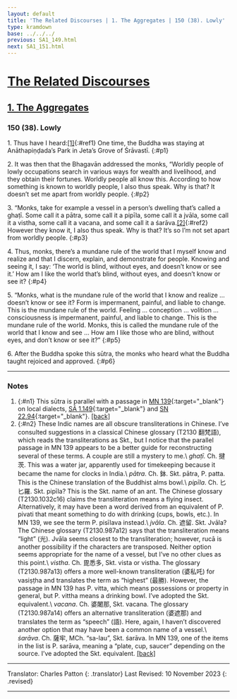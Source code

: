 ```yaml
---
layout: default
title: 'The Related Discourses | 1. The Aggregates | 150 (38). Lowly'
type: kramdown
base: ../../../
previous: SA1_149.html
next: SA1_151.html
---
```


# [The Related Discourses](../index.html)
## [1. The Aggregates](index.html)
### 150 (38). Lowly

1\. Thus have I heard:[\[1\]](#n1){:#ref1} One time, the Buddha was staying at Anāthapiṇḍada’s Park in Jeta’s Grove of Śrāvastī.
{:#p1}

2\. It was then that the Bhagavān addressed the monks, “Worldly people of lowly occupations search in various ways for wealth and livelihood, and they obtain their fortunes. Worldly people all know this. According to how something is known to worldly people, I also thus speak. Why is that? It doesn’t set me apart from worldly people.
{:#p2}

3\. “Monks, take for example a vessel in a person’s dwelling that’s called a ghaṭī. Some call it a pātra, some call it a pipīla, some call it a jvāla, some call it a vistha, some call it a vacana, and some call it a śarāva.[\[2\]](#n2){:#ref2} However they know it, I also thus speak. Why is that? It’s so I’m not set apart from worldly people.
{:#p3}

4\. Thus, monks, there’s a mundane rule of the world that I myself know and realize and that I discern, explain, and demonstrate for people. Knowing and seeing it, I say: ‘The world is blind, without eyes, and doesn’t know or see it.’ How am I like the world that’s blind, without eyes, and doesn’t know or see it?
{:#p4}

5\. “Monks, what is the mundane rule of the world that I know and realize … doesn’t know or see it? Form is impermanent, painful, and liable to change. This is the mundane rule of the world. Feeling … conception … volition … consciousness is impermanent, painful, and liable to change. This is the mundane rule of the world. Monks, this is called the mundane rule of the world that I know and see … How am I like those who are blind, without eyes, and don’t know or see it?”
{:#p5}

6\. After the Buddha spoke this sūtra, the monks who heard what the Buddha taught rejoiced and approved.
{:#p6}

---

### Notes

1. {:#n1} This sūtra is parallel with a passage in [MN 139](https://suttacentral.net/mn139){:target="_blank"} on local dialects, [SĀ 1.149](SA1_149.html){:target="_blank"} and [SN 22.94](https://suttacentral.net/sn22.94){:target="_blank"}. [\[back\]](#ref1)
2. {:#n2} These Indic names are all obscure transliterations in Chinese. I’ve consulted suggestions in a classical Chinese glossary (T2130 翻梵語), which reads the transliterations as Skt., but I notice that the parallel passage in MN 139 appears to be a better guide for reconstructing several of these terms. A couple are still a mystery to me.\\
<em>ghaṭī.</em> Ch. 揵茨. This was a water jar, apparently used for timekeeping because it became the name for clocks in India.\\
<em>pātra</em>. Ch. 鉢. Skt. pātra, P. patta. This is the Chinese translation of the Buddhist alms bowl.\\
<em>pipīla</em>. Ch. 匕匕羅. Skt. pipīla? This is the Skt. name of an ant. The Chinese glossary (T2130.1032c16) claims the transliteration means a flying insect. Alternatively, it may have been a word derived from an equivalent of P. pivati that meant something to do with drinking (cups, bowls, etc.). In MN 139, we see the term P. pisīlava instead.\\
<em>jvāla</em>. Ch. 遮留. Skt. Jvāla? The Chinese glossary (T2130.987a12) says that the transliteration means “light” (光). Jvāla seems closest to the transliteration; however, rucā is another possibility if the characters are transposed. Neither option seems appropriate for the name of a vessel, but I’ve no other clues as this point.\\
<em>vistha</em>. Ch. 毘悉多, Skt. vista or vistha. The glossary (T2130.987a13) offers a more well-known transliteration (婆私吒) for vasiṣṭha and translates the term as “highest” (最勝). However, the passage in MN 139 has P. vitta, which means possessions or property in general, but P. vittha means a drinking bowl. I’ve adopted the Skt. equivalent.\\
<em>vacana</em>. Ch. 婆闍那, Skt. vacana. The glossary (T2130.987a14) offers an alternative transliteration (婆遮那) and translates the term as “speech” (語). Here, again, I haven’t discovered another option that may have been a common name of a vessel.\\
<em>śarāva</em>. Ch. 薩牢, MCh. “sa-lau”, Skt. śarāva. In MN 139, one of the items in the list is P. sarāva, meaning a “plate, cup, saucer” depending on the source. I’ve adopted the Skt. equivalent. [\[back\]](#ref2)

---

Translator: Charles Patton
{: .translator}
Last Revised: 10 November 2023
{: .revised}

---